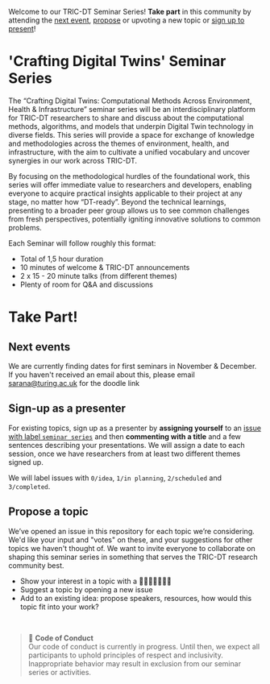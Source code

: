 Welcome to our TRIC-DT Seminar Series!
**Take part** in this community by attending the [next event](#next-events), [propose](#propose-a-topic) or upvoting a new topic or [sign up to present](#sign-up-as-a-presenter)!

# 'Crafting Digital Twins' Seminar Series

The “Crafting Digital Twins: Computational Methods Across Environment, Health & Infrastructure” seminar series will be an interdisciplinary platform for TRIC-DT researchers to share and discuss about the computational methods, algorithms, and models that underpin Digital Twin technology in diverse fields. This series will provide a space for exchange of knowledge and methodologies across the themes of environment, health, and infrastructure, with the aim to cultivate a unified vocabulary and uncover synergies in our work across TRIC-DT.

By focusing on the methodological hurdles of the foundational work, this series will offer immediate value to researchers and developers, enabling everyone to acquire practical insights applicable to their project at any stage, no matter how “DT-ready”. Beyond the technical learnings, presenting to a broader peer group allows us to see common challenges from fresh perspectives, potentially igniting innovative solutions to common problems.

Each Seminar will follow roughly this format:
- Total of 1,5 hour duration
- 10 minutes of welcome & TRIC-DT announcements
- 2 x 15 - 20 minute talks (from different themes)
- Plenty of room for Q&A and discussions

# Take Part!

## Next events
We are currently finding dates for first seminars in November & December. If you haven't received an email about this, please email sarana@turing.ac.uk for the doodle link

## Sign-up as a presenter
For existing topics, sign up as a presenter by **assigning yourself** to an [issue with label `seminar series`](https://github.com/alan-turing-institute/tric-dt/issues?q=is%3Aopen+is%3Aissue+label%3A%22seminar+series%22) and then **commenting with a title** and a few sentences describing your presentations. We will assign a date to each session, once we have researchers from at least two different themes signed up.

We will label issues with `0/idea`, `1/in planning`, `2/scheduled` and `3/completed`.

## Propose a topic
We’ve opened an issue in this repository for each topic we’re considering. We'd like your input and "votes" on these, and your suggestions for other topics we haven't thought of. We want to invite everyone to collaborate on shaping this seminar series in something that serves the TRIC-DT research community best.

- Show your interest in a topic with a 👍🏼🎉🚀👎🏼😕
- Suggest a topic by opening a new issue
- Add to an existing idea: propose speakers, resources, how would this topic fit into your work?

</br>

> 🚧 **Code of Conduct**  
> Our code of conduct is currently in progress. Until then, we expect all participants to uphold principles of respect and inclusivity. Inappropriate behavior may result in exclusion from our seminar series or activities.

